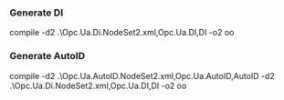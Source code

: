 ### Generate DI
compile -d2 .\Opc.Ua.Di.NodeSet2.xml,Opc.Ua.DI,DI -o2 oo

### Generate AutoID
compile -d2 .\Opc.Ua.AutoID.NodeSet2.xml,Opc.Ua.AutoID,AutoID -d2 .\Opc.Ua.Di.NodeSet2.xml,Opc.Ua.DI,DI -o2 oo
